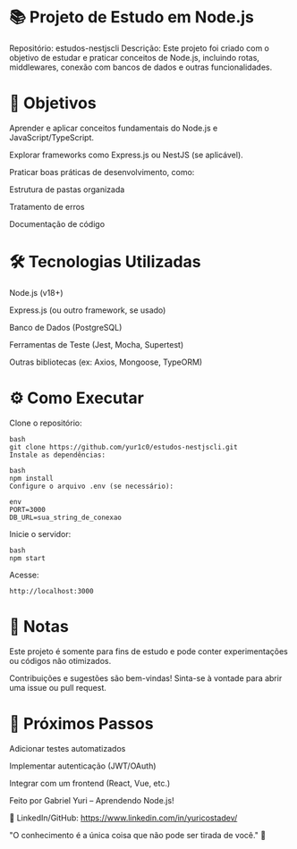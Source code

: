 # 📚 Projeto de Estudo em Node.js
Repositório: estudos-nestjscli
Descrição: Este projeto foi criado com o objetivo de estudar e praticar conceitos de Node.js, incluindo rotas, middlewares, conexão com bancos de dados e outras funcionalidades.

# 🚀 Objetivos
Aprender e aplicar conceitos fundamentais do Node.js e JavaScript/TypeScript.

Explorar frameworks como Express.js ou NestJS (se aplicável).

Praticar boas práticas de desenvolvimento, como:

Estrutura de pastas organizada

Tratamento de erros

Documentação de código

# 🛠️ Tecnologias Utilizadas
Node.js (v18+)

Express.js (ou outro framework, se usado)

Banco de Dados (PostgreSQL)

Ferramentas de Teste (Jest, Mocha, Supertest)

Outras bibliotecas (ex: Axios, Mongoose, TypeORM)


# ⚙️ Como Executar
Clone o repositório:

```
bash
git clone https://github.com/yur1c0/estudos-nestjscli.git
Instale as dependências:
```

```
bash
npm install
Configure o arquivo .env (se necessário):
```

```
env
PORT=3000
DB_URL=sua_string_de_conexao
```

Inicie o servidor:

```
bash
npm start
```
Acesse:
```
http://localhost:3000
```
# 📝 Notas
Este projeto é somente para fins de estudo e pode conter experimentações ou códigos não otimizados.

Contribuições e sugestões são bem-vindas! Sinta-se à vontade para abrir uma issue ou pull request.

# 📌 Próximos Passos
Adicionar testes automatizados

Implementar autenticação (JWT/OAuth)

Integrar com um frontend (React, Vue, etc.)

Feito por Gabriel Yuri – Aprendendo Node.js!

🔗 LinkedIn/GitHub: https://www.linkedin.com/in/yuricostadev/

"O conhecimento é a única coisa que não pode ser tirada de você." 🚀

